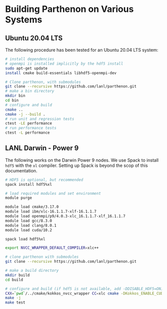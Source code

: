 # Building Parthenon on Various Systems

## Ubuntu 20.04 LTS

The following procedure has been tested for an Ubuntu 20.04 LTS system:

```bash
# install dependencies
# openmpi is installed implicitly by the hdf5 install
sudo apt-get update
install cmake build-essentials libhdf5-openmpi-dev

# Clone parthenon, with submodules
git clone --recursive https://github.com/lanl/parthenon.git
# make a bin directory
mkdir bin
cd bin
# configure and build
cmake ..
cmake -j --build .
# run unit and regression tests
ctest -LE performance
# run performance tests
ctest -L performance
```

## LANL Darwin - Power 9

The following works on the Darwin Power 9 nodes. We use Spack to install `hdf5` with the `xl`
compiler. Setting up Spack is beyond the scop of this documentation.

```bash
# HDF5 is optional, but recommended
spack install hdf5%xl

# load required modules and set environment
module purge

module load cmake/3.17.0
module load ibm/xlc-16.1.1.7-xlf-16.1.1.7
module load openmpi/p9/4.0.3-xlc_16.1.1.7-xlf_16.1.1.7
module load gcc/8.3.0
module load clang/8.0.1
module load cuda/10.2

spack load hdf5%xl

export NVCC_WRAPPER_DEFAULT_COMPILER=xlc++

# clone parthenon with submodules
git clone --recursive https://github.com/lanl/parthenon.git

# make a build directory
mkdir build
cd build

# configure and build (if hdf5 is not available, add -DDISABLE_HDF5=ON)
CXX=`pwd`/../cmake/kokkos_nvcc_wrapper CC=xlc cmake -DKokkos_ENABLE_CUDA=ON -DKokkos_ENABLE_OPENMP=ON -DKokkos_ARCH_POWER9=ON -DKokkos_ARCH_VOLTA70=ON ..
make -j
make test
```
